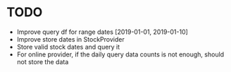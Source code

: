 # TODO

- Improve query df for range dates [2019-01-01, 2019-01-10]
- Improve store dates in StockProvider
- Store valid stock dates and query it
- For online provider, if the daily query data counts is not enough, should not store the data 